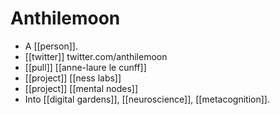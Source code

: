 # Anthilemoon

- A [[person]].
- [[twitter]] twitter.com/anthilemoon
- [[pull]] [[anne-laure le cunff]]
- [[project]] [[ness labs]]
- [[project]] [[mental nodes]]
- Into [[digital gardens]], [[neuroscience]], [[metacognition]].


